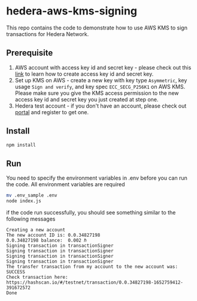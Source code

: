 # hedera-aws-kms-signing

This repo contains the code to demonstrate how to use AWS KMS to sign transactions for Hedera Network.

## Prerequisite

1. AWS account with access key id and secret key - please check out this [link](https://aws.amazon.com/premiumsupport/knowledge-center/create-access-key/) to learn how to create access key id and secret key.
2. Set up KMS on AWS - create a new key with key type `Asymmetric`, key usage `Sign and verify`, and key spec `ECC_SECG_P256K1` on AWS KMS. Please make sure you give the KMS access permission to the new access key id and secret key you just created at step one.
3. Hedera test account - if you don't have an account, please check out [portal](https://portal.hedera.com/register/) and register to get one.

## Install

```bash
npm install
```

## Run

You need to specify the environment variables in .env before you can run the code. All environment variables are required

```bash
mv .env_sample .env
node index.js
```

if the code run successfully, you should see something similar to the following messages

```
Creating a new account
The new account ID is: 0.0.34827198
0.0.34827198 balance:  0.002 ℏ
Signing transaction in transactionSigner
Signing transaction in transactionSigner
Signing transaction in transactionSigner
Signing transaction in transactionSigner
The transfer transaction from my account to the new account was: SUCCESS
Check transaction here: https://hashscan.io/#/testnet/transaction/0.0.34827198-1652759412-391672572
Done
```

